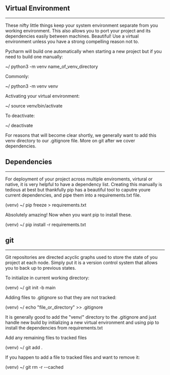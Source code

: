 ## Virtual Environment

---
These nifty little things keep your system environment separate from you working environment. 
This also allows you to port your project and its dependencies easily between machines. Beautiful! 
Use a virtual environment unless you have a strong compelling reason not to.

Pycharm will build one automatically when starting a new project but if you need to build one manually:

~/ python3 -m venv name_of_venv_directory

Commonly:

~/ python3 -m venv venv

Activating your virtual environment:

~/ source venv/bin/activate

To deactivate:

~/ deactivate

For reasons that will become clear shortly, we generally want to add this venv directory to our .gitignore file. 
More on git after we cover dependencies.

## Dependencies

---
For deployment of your project across multiple enviroments, virtural or native, it is very helpful to have a dependency list.
Creating this manually is tedious at best but thankfully pip has a beautiful tool to caputre youre current dependencies,
and pipe them into a requirements.txt file.


(venv) ~/ pip freeze > requirements.txt

Absolutely amazing! Now when you want pip to install these.

(venv) ~/ pip install -r requirements.txt

## git

---

Git repositories are directed acyclic graphs used to store the state of you project at each node. Simply put it is a 
version control system that allows you to back up to previous states. 

To initialize in current working directory:

(venv) ~/ git init -b main

Adding files to .gitignore so that they are not tracked:

(venv) ~/ echo "file_or_directory" >> .gitignore

It is generally good to add the "venv/" directory to the .gitignore and just handle new build by initializing a new 
virtual environment and using pip to install the dependencies from requirements.txt

Add any remaining files to tracked files

(venv) ~/ git add .

If you happen to add a file to tracked files and want to remove it:

(venv) ~/ git rm -r --cached


